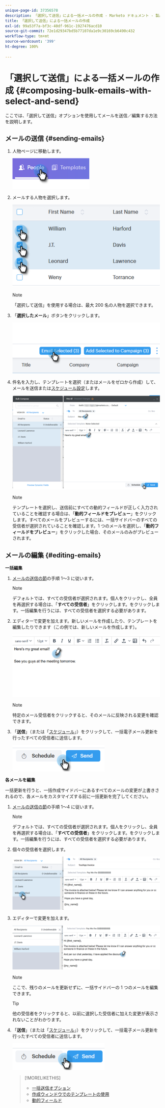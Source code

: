 ```yaml
---
unique-page-id: 37356578
description: 「選択して送信」による一括メールの作成 - Marketo ドキュメント - 製品ドキュメント
title: 「選択して送信」による一括メールの作成
exl-id: 99a53f7a-bf3c-40df-961c-1927476acd10
source-git-commit: 72e1d29347bd5b77107da1e9c30169cb6490c432
workflow-type: tm+mt
source-wordcount: '399'
ht-degree: 100%

---
```


# 「選択して送信」による一括メールの作成 {#composing-bulk-emails-with-select-and-send}

ここでは、「選択して送信」オプションを使用してメールを送信／編集する方法を説明します。

## メールの送信 {#sending-emails}

1. 人物ページに移動します。

   ![](assets/one-2.png)

1. メールする人物を選択します。

   ![](assets/two-2.png)

   >[!NOTE]
   >
   >「選択して送信」を使用する場合は、最大 200 名の人物を選択できます。

1. 「**選択したメール**」ボタンをクリックします。

   ![](assets/three-2.png)

1. 件名を入力し、テンプレートを選択（またはメールをゼロから作成）して、メールを送信または[スケジュール設定](/help/marketo/product-docs/marketo-sales-connect/email/using-the-compose-window/scheduling-an-email.md)します。

   ![](assets/four-2.png)

   >[!NOTE]
   >
   >テンプレートを選択し、送信前にすべての動的フィールドが正しく入力されていることを確認する場合は、「**動的フィールドをプレビュー**」をクリックします。すべてのメールをプレビューするには、一括サイドバーのすべての受信者が選択されていることを確認します。1 つのメールを選択し、「**動的フィールドをプレビュー**」をクリックした場合、そのメールのみがプレビューされます。

## メールの編集 {#editing-emails}

**一括編集**

1. [メールの送信の節](#sending-emails)の手順 1～3 に従います。

   >[!NOTE]
   >
   >デフォルトでは、すべての受信者が選択されます。個人をクリックし、全員を再選択する場合は、「**すべての受信者**」をクリックします。をクリックします。一括編集を行うには、すべての受信者を選択する必要があります。

1. エディターで変更を加えます。新しいメールを作成したり、テンプレートを編集したりできます（この例では、新しいメールを作成します）。

   ![](assets/bulk-three.png)

   >[!NOTE]
   >
   >特定のメール受信者をクリックすると、そのメールに反映される変更を確認できます。

1. 「**送信**」（または「[スケジュール](/help/marketo/product-docs/marketo-sales-connect/email/using-the-compose-window/scheduling-an-email.md)」）をクリックして、一括電子メール更新を行ったすべての受信者に送信します。

   ![](assets/bulk-four.png)

**各メールを編集**

一括更新を行うと、一括作成サイドバーにあるすべてのメールの変更が上書きされるので、各メールをカスタマイズする前に一括更新を完了してください。

1. [メールの送信の節](#sending-emails)の手順 1～4 に従います。

   >[!NOTE]
   >
   >デフォルトでは、すべての受信者が選択されます。個人をクリックし、全員を再選択する場合は、「**すべての受信者**」をクリックします。をクリックします。一括編集を行うには、すべての受信者を選択する必要があります。

1. 個々の受信者を選択します。

   ![](assets/each-two.png)

1. エディターで変更を加えます。

   ![](assets/each-three.png)

   >[!NOTE]
   >
   >ここで、残りのメールを更新せずに、一括サイドバーの 1 つのメールを編集できます。

   >[!TIP]
   >
   >他の受信者をクリックすると、以前に選択した受信者に加えた変更が表示されないことがわかります。

1. 「**送信**」（または「[スケジュール](/help/marketo/product-docs/marketo-sales-connect/email/using-the-compose-window/scheduling-an-email.md)」）をクリックして、一括電子メール更新を行ったすべての受信者に送信します。

   ![](assets/each-four.png)

   >[!MORELIKETHIS]
   >
   >* [一括送信オプション](/help/marketo/product-docs/marketo-sales-connect/email/using-the-compose-window/bulk-sending-options.md)
   >* [作成ウィンドウでのテンプレートの使用](/help/marketo/product-docs/marketo-sales-connect/email/using-the-compose-window/using-a-template-in-the-compose-window.md)
   >* [動的フィールド](/help/marketo/product-docs/marketo-sales-connect/templates/dynamic-fields/how-to-insert-dynamic-fields.md)

